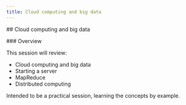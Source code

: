 ```yaml
---
title: Cloud computing and big data
---
```


## Cloud computing and big data

### Overview

This session will review:

- Cloud computing and big data  
- Starting a server  
- MapReduce   
- Distributed computing  

Intended to be a practical session, learning the concepts by example.
